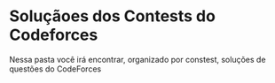 # Soluçãoes dos Contests do Codeforces

Nessa pasta você irá encontrar, organizado por constest, soluções de questões do CodeForces
